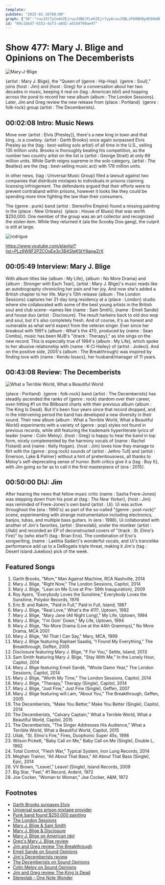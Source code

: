 ```yaml
---
template: 
pubdate: "2015-01-16T00:00"
graph: {"3K":"ruuJXt7ySxmhZEjruuJXBKJFLmhZEjr7yyAruuJXBLsPGONhByHE9XmONhBy","9P":"ZOwHKm0ZbdjyGPKm0ZbdTsecom0Zbdm0Zbdq75VLBBOQPm0ZbdK0laom0Zbdh8Hnpm0ZbdOXTJ1m0ZbdL3PhZm0ZbdULkwDm0Zbdm0ZbdpPEw8P6hipm0ZbdJv24gm0ZbdBBOQPK0laoBBOQPOXTJ1BBOQPh8HnpBBOQPL3PhZK0laoL3PhZK0laoh8HnpK0laoOXTJ1ULkwDh8HnppPEw8tsyUtJv24gP6hip","1ZW":"BLPeoO77qNBLPeoO7qowKkxUFO7qow1ScxUBLPeoBLPeoDdUmtBLPeoKkxUFBLPeotIaCaBLPeoa5iFoBLPeos2Mta97qipKkxUF97qipBHm1G97qipX6cfd3rxVjDdUmtBE5hFDdUmt","2BC":"4OeBfpXFmT4OeBfuSQyK4OeBfBGRaBX6cfdqYVo9BGRaBzv4nKBGRaBpXFmTPP398zv4nKpXFmTzv4nKBK3k4PP398PP398pXFmTonViqpXFmTBK3k4pXFmTonViqqYVo9"}
id: "69c1bbd7-9152-4af3-a8d2-ad144798ae4f"
---
```






# Show 477: Mary J. Blige and Opinions on The Decemberists

![Mary-J-Blige](https://static.soundopinions.org/images/2015/maryj_web.jpg)

{artist : Mary J. Blige}, the "Queen of {genre : Hip-Hop}  {genre : Soul}," joins {host : Jim} and {host : Greg} for a conversation about her two decades in music, keeping it real on {tag : *American Idol*} and hopping across the pond to record her new album {album : The London Sessions}. Later, Jim and Greg review the new release from {place : Portland}  {genre : folk-rock} group {artist : The Decemberists}.



## 00:02:08 Intro: Music News

Move over {artist : Elvis [Presley]}, there's a new king in town and that king...is a cowboy. {artist : Garth Brooks} once again surpassed Elvis Presley as the {tag : best-selling solo artist} of all time in the U.S., selling 135 million units. Brooks is thoroughly beating his competition, as the number two country artist on the list is {artist : George Strait} at only 69 million units. While Garth reigns supreme in the solo category, {artist : The Beatles} are the {tag : best-selling music act} with 178 million units.

In other news, {tag : Universal Music Group} filed a lawsuit against two companies that distribute mixtapes to individuals in prisons claiming licensing infringement. The defendants argued that their efforts were to prevent contraband within prisons, however it looks like they could be spending more time fighting the law than their consumers.

The {genre : punk} band {artist : Stereofire Empire} found a missing painting in the {place : New Orleans}  {place : House of Blues} that was worth $250,000. One member of the group was an art collector and recognized the stolen item. While they returned it (ala the Scooby Doo gang), the culprit is still at large.

![rodrigue](https://static.soundopinions.org/assets/477/3K0.jpg)

https://www.youtube.com/playlist?list=PLz9W8F2PZCOqEe3c3B4SIeKStY9apwZrX



## 00:05:49 Interview: Mary J. Blige

With album titles like {album : My Life}, {album : No More Drama} and {album : Stronger with Each Tear}, {artist : Mary J. Blige}'s music reads like an autobiography chronicling her pain and her joy. And now she's added a British chapter to her life. Mary's 13th release {album : The London Sessions} captures her 21-day long residency at a {place : London} studio where she collaborated with some of the best young artists in the British soul and club scene--names like {name : Sam Smith}, {name : Emeli Sande} and house duo {artist : Disclosure}. The result harkens back to old doo wop and soul, but it's also completely fresh. And of course, it's as honest and vulnerable as what we'd expect from the veteran singer. Ever since her breakout with 1991's {album : What's the 411}, produced by {name : Sean Combs}, music has been MJB's "{track : Therapy}," as she sings on the new record. This is especially true of 1994's {album : My Life}, which spoke to her abusive relationship wtih {name : K-Ci Hailey} of {artist : Jodeci}. And on the positive side, 2005's {album : The Breakthrough} was inspired by finding love with {name : Kendu Issacs}, her husband/manager of 11 years.



## 00:43:08 Review: The Decemberists

![What a Terrible World, What a Beautiful World](https://static.soundopinions.org/assets/477/1ZW0.jpg)

{place : Portland}  {genre : folk-rock} band {artist : The Decemberists} has steadily ascended the ranks of {genre : rock} stardom over their career, even hitting #1 on the Billboard charts with their previous album {album : The King Is Dead}. But it's been four years since that record dropped, and in the intervening period the band has developed a new diversity in their sound. Their new album {album : What a Terrible World, What a Beautiful World} experiments with a variety of {genre : pop} styles not found in previous records, while still featuring the trademark hyperliterate lyrics of leader {name : Colin Meloy}. {host : Greg} is happy to hear the band in top form, nicely complemented by the harmony vocals of {name : Rachel Flotard} and {name : Kelly Hogan}. {host : Jim} loves how they manage to flirt with the {genre : prog rock} sounds of {artist : Jethro Tull} and {artist : Emerson, Lake & Palmer} without a hint of pretentiousness, all thanks to Meloy's self-deprecating sense of humor. Both critics give it a {tag : Buy It}, with Jim going so far as to call it the first masterpiece of {era : 2015}.



## 00:50:00 DIJ: Jim

After hearing the news that fellow music critic {name : Sasha Frere-Jones} was stepping down from his post at {tag : *The New Yorker*}, {host : Jim} was reminded of Frere-Jones's own band {artist : Ui}. Ui was active throughout the {era : 1990's} as part of the so-called "{genre : post-rock}" scene, experimenting with strange instrumentation including electronics, banjos, tubas, and multiple bass guitars. In {era : 1998}, Ui collaborated with another of Jim's favorites, {artist : Stereolab}, under the moniker {artist : Uilab} and recorded an EP of deconstructed covers of "{track : St. Elmo's Fire}" by (who else?) {tag : Brian Eno}. The combination of Eno's songwriting, {name : Laetitia Sadier}'s wonderful vocals, and Ui's trancelike performance add up to a DeRogatis triple threat, making it Jim's {tag : Desert Island Jukebox} pick of the week.



## Featured Songs

1. Garth Brooks, "Mom," Man Against Machine, RCA Nashville, 2014
2. Mary J. Blige, "Right Now," The London Sessions, Capitol, 2014
3. Mary J. Blige, "Lean on Me (Live at Pre- 56th Inauguration), 2009
4. Roy Ayers, "Everybody Loves the Sunshine," Everybody Loves the Sunshine, Polydor Records, 1976
5. Eric B. and Rakim, "Paid in Full," Paid in Full, Island, 1987
6. Mary J. Blige, "Real Love," What's the 411?, Uptown, 1992
7. Mary J. Blige, "Mary Jane (All Night Long)," My Life, Uptown, 1994
8. Mary J. Blige, "I'm Goin' Down," My Life, Uptown, 1994
9. Mary J. Blige, "No More Drama (Live at the 44th Grammys)," No More Drama, MCA 2001
10. Mary J. Blige, "All That I Can Say," Mary, MCA, 1999
11. Mary J. Blige featuring Raphael Saadiq, "I Found My Everything," The Breakthrough, Geffen, 2005
12. Disclosure featuring Mary J. Blige, "F For You," Settle, Island, 2013
13. Sam Smith featuring Mary J. Blige, "Stay With Me," In the Lonely Hour, Capitol, 2014
14. Mary J. Blige featuring Emeli Sandé, "Whole Damn Year," The London Sessions, Capitol, 2014
15. Mary J. Blige, "Worth My Time," The London Sessions, Capitol, 2014
16. Mary J. Blige, "Therapy," Therapy (Single), Capitol, 2014
17. Mary J. Blige, "Just Fine," Just Fine (Single), Geffen, 2007
18. Mary J. Blige featuring will.i.am, "About You," The Breakthrough, Geffen, 2005
19. The Decemberists, "Make You Better," Make You Better (Single), Capitol, 2014
20. The Decemberists, "Calvary Captain," What a Terrible World, What a Beautiful World, Capitol, 2015
21. The Decemberists, "The Singer Addresses His Audience," What a Terrible World, What a Beautiful World, Capitol, 2015
22. Uilab, "St. Elmo's Fire," Fires, Duophonic Super 45s, 1998
23. Wilson Pickett, "Baby Call on Me," Baby Call on Me (Single), Double L, 1962
24. Total Control, "Flesh War," Typical System, Iron Lung Records, 2014
25. Meghan Trainor, "All About That Bass," All About That Bass (Single), Epic, 2014
26. VV Brown, "Leave!," Leave! (Single), Island Records, 2009
27. Big Star, "Feel," #1 Record, Ardent, 1972
28. Joe Cocker, "Woman to Woman," Joe Cocker, A&M, 1972



## Footnotes

- [Garth Brooks surpases Elvis](http://www.rollingstone.com/music/news/garth-brooks-surpasses-elvis-presley-in-album-sales-again-20150113)
- [Universal sues prison mixtape provider](http://www.hollywoodreporter.com/thr-esq/universal-music-files-copyright-lawsuit-761536)
- [Punk band found $250,000 painting](http://www.bbc.com/news/entertainment-arts-30726270)
- [The London Sessions](http://www.maryjblige.com/london-sessions)
- [Mary J. Blige & Sam Smith](https://www.youtube.com/watch?v=bLTlU8NcXsI)
- [Mary J. Blige & Disclosure](https://www.youtube.com/watch?v=n0FOPTYJPXw)
- [Mary J. Blige on American Idol](https://www.youtube.com/watch?v=TvTaWmRy8LA)
- [Greg's Mary J. Blige review](http://www.chicagotribune.com/entertainment/music/kot/ct-mary-j-blige-london-sessions-disclosure-20141201-column.html)
- [Jim and Greg review The Breakthrough](http://www.soundopinions.org/show/6/review/maryjblige)
- [Emeli Sande on Sound Opinions](http://www.soundopinions.org/show/384/)
- [Jim's Decemberists review](http://www.wbez.org/blogs/jim-derogatis/2015-01/first-great-album-2015-111391)
- [The Decemberists on Sound Opinions](/show/80/)
- [Colin Meloy on Sound Opinions](/show/9/)
- [Jim and Greg review The King Is Dead](/show/269/review/thedecemberists)
- [Stereolab - One Note Wonder](/show/126/list/onenotewonders)